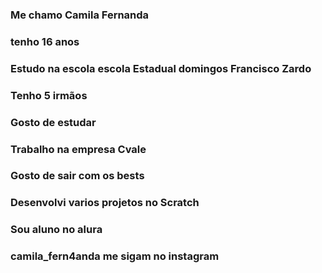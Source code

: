### Me chamo Camila Fernanda
### tenho 16 anos
### Estudo na escola escola Estadual domingos Francisco Zardo
### Tenho 5 irmãos
### Gosto de estudar
### Trabalho na empresa Cvale 
### Gosto de sair com os bests
### Desenvolvi varios projetos no Scratch
### Sou aluno no alura
### camila_fern4anda me sigam no instagram

